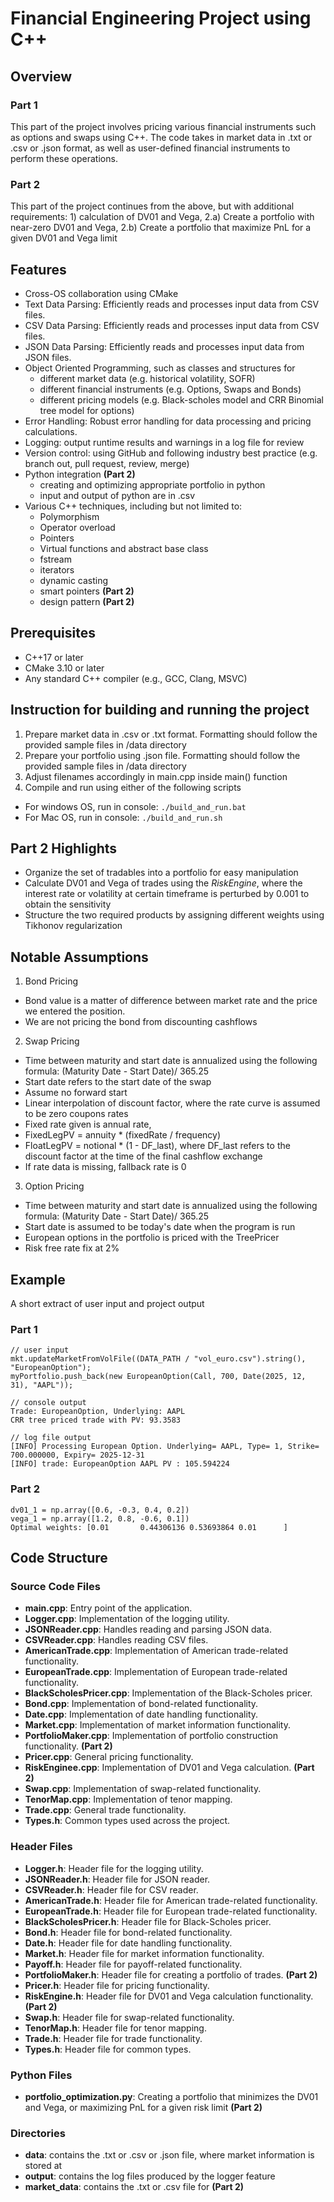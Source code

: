 # Financial Engineering Project using C++

## Overview
### Part 1
This part of the project involves pricing various financial instruments such as options and swaps using C++. 
The code takes in market data in .txt or .csv or .json format, as well as user-defined financial instruments to perform these operations.
### Part 2
This part of the project continues from the above, but with additional requirements: 1) calculation of DV01 and Vega, 2.a) Create a portfolio with near-zero DV01 and Vega, 2.b) Create a portfolio that maximize PnL for a given DV01 and Vega limit

## Features
- Cross-OS collaboration using CMake
- Text Data Parsing: Efficiently reads and processes input data from CSV files.
- CSV Data Parsing: Efficiently reads and processes input data from CSV files.
- JSON Data Parsing: Efficiently reads and processes input data from JSON files.
- Object Oriented Programming, such as classes and structures for
  - different market data (e.g. historical volatility, SOFR)
  - different financial instruments (e.g. Options, Swaps and Bonds)
  - different pricing models (e.g. Black-scholes model and CRR Binomial tree model for options)
- Error Handling: Robust error handling for data processing and pricing calculations.
- Logging: output runtime results and warnings in a log file for review
- Version control: using GitHub and following industry best practice (e.g. branch out, pull request, review, merge)
- Python integration **(Part 2)**
  - creating and optimizing appropriate portfolio in python
  - input and output of python are in .csv
- Various C++ techniques, including but not limited to:
  - Polymorphism
  - Operator overload
  - Pointers
  - Virtual functions and abstract base class
  - fstream
  - iterators
  - dynamic casting
  - smart pointers **(Part 2)**
  - design pattern **(Part 2)**

## Prerequisites
- C++17 or later
- CMake 3.10 or later
- Any standard C++ compiler (e.g., GCC, Clang, MSVC)

## Instruction for building and running the project
1. Prepare market data in .csv or .txt format. Formatting should follow the provided sample files in /data directory
2. Prepare your portfolio using .json file. Formatting should follow the provided sample files in /data directory
3. Adjust filenames accordingly in main.cpp inside main() function
4. Compile and run using either of the following scripts
  - For windows OS, run in console: `./build_and_run.bat`
  - For Mac OS, run in console: `./build_and_run.sh`

## Part 2 Highlights
- Organize the set of tradables into a portfolio for easy manipulation
- Calculate DV01 and Vega of trades using the *RiskEngine*, where the interest rate or volatility at certain timeframe is perturbed by 0.001 to obtain the sensitivity
- Structure the two required products by assigning different weights using Tikhonov regularization


## Notable Assumptions
1. Bond Pricing
- Bond value is a matter of difference between market rate and the price we entered the position. 
- We are not pricing the bond from discounting cashflows

2. Swap Pricing
- Time between maturity and start date is annualized using the following formula: (Maturity Date - Start Date)/ 365.25
- Start date refers to the start date of the swap
- Assume no forward start
- Linear interpolation of discount factor, where the rate curve is assumed to be zero coupons rates
- Fixed rate given is annual rate,
- FixedLegPV = annuity * (fixedRate / frequency)
- FloatLegPV = notional * (1 - DF_last), where DF_last refers to the discount factor at the time of the final cashflow exchange
- If rate data is missing, fallback rate is 0

3. Option Pricing
- Time between maturity and start date is annualized using the following formula: (Maturity Date - Start Date)/ 365.25
- Start date is assumed to be today's date when the program is run
- European options in the portfolio is priced with the TreePricer
- Risk free rate fix at 2%

## Example
A short extract of user input and project output
### Part 1
```
// user input
mkt.updateMarketFromVolFile((DATA_PATH / "vol_euro.csv").string(), "EuropeanOption");
myPortfolio.push_back(new EuropeanOption(Call, 700, Date(2025, 12, 31), "AAPL"));

// console output
Trade: EuropeanOption, Underlying: AAPL
CRR tree priced trade with PV: 93.3583

// log file output
[INFO] Processing European Option. Underlying= AAPL, Type= 1, Strike= 700.000000, Expiry= 2025-12-31
[INFO] trade: EuropeanOption AAPL PV : 105.594224
```
### Part 2
```
dv01_1 = np.array([0.6, -0.3, 0.4, 0.2])
vega_1 = np.array([1.2, 0.8, -0.6, 0.1])
Optimal weights: [0.01       0.44306136 0.53693864 0.01      ]
```

## Code Structure
### Source Code Files
- **main.cpp**: Entry point of the application.
- **Logger.cpp**: Implementation of the logging utility.
- **JSONReader.cpp**: Handles reading and parsing JSON data.
- **CSVReader.cpp**: Handles reading CSV files.
- **AmericanTrade.cpp**: Implementation of American trade-related functionality.
- **EuropeanTrade.cpp**: Implementation of European trade-related functionality.
- **BlackScholesPricer.cpp**: Implementation of the Black-Scholes pricer.
- **Bond.cpp**: Implementation of bond-related functionality.
- **Date.cpp**: Implementation of date handling functionality.
- **Market.cpp**: Implementation of market information functionality.
- **PortfolioMaker.cpp**: Implementation of portfolio construction functionality. **(Part 2)**
- **Pricer.cpp**: General pricing functionality.
- **RiskEnginee.cpp**: Implementation of DV01 and Vega calculation. **(Part 2)**
- **Swap.cpp**: Implementation of swap-related functionality.
- **TenorMap.cpp**: Implementation of tenor mapping.
- **Trade.cpp**: General trade functionality.
- **Types.h**: Common types used across the project.

### Header Files
- **Logger.h**: Header file for the logging utility.
- **JSONReader.h**: Header file for JSON reader.
- **CSVReader.h**: Header file for CSV reader.
- **AmericanTrade.h**: Header file for American trade-related functionality.
- **EuropeanTrade.h**: Header file for European trade-related functionality.
- **BlackScholesPricer.h**: Header file for Black-Scholes pricer.
- **Bond.h**: Header file for bond-related functionality.
- **Date.h**: Header file for date handling functionality.
- **Market.h**: Header file for market information functionality.
- **Payoff.h**: Header file for payoff-related functionality.
- **PortfolioMaker.h**: Header file for creating a portfolio of trades. **(Part 2)**
- **Pricer.h**: Header file for pricing functionality.
- **RiskEngine.h**: Header file for DV01 and Vega calculation functionality. **(Part 2)**
- **Swap.h**: Header file for swap-related functionality.
- **TenorMap.h**: Header file for tenor mapping.
- **Trade.h**: Header file for trade functionality.
- **Types.h**: Header file for common types.

### Python Files
- **portfolio_optimization.py**: Creating a portfolio that minimizes the DV01 and Vega, or maximizing PnL for a given risk limit **(Part 2)**

### Directories
- **data**: contains the .txt or .csv or .json file, where market information is stored at
- **output**: contains the log files produced by the logger feature
- **market_data**: contains the .txt or .csv file for **(Part 2)**


